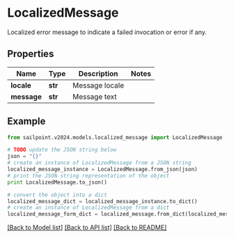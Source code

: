 # LocalizedMessage

Localized error message to indicate a failed invocation or error if any.

## Properties

Name | Type | Description | Notes
------------ | ------------- | ------------- | -------------
**locale** | **str** | Message locale | 
**message** | **str** | Message text | 

## Example

```python
from sailpoint.v2024.models.localized_message import LocalizedMessage

# TODO update the JSON string below
json = "{}"
# create an instance of LocalizedMessage from a JSON string
localized_message_instance = LocalizedMessage.from_json(json)
# print the JSON string representation of the object
print LocalizedMessage.to_json()

# convert the object into a dict
localized_message_dict = localized_message_instance.to_dict()
# create an instance of LocalizedMessage from a dict
localized_message_form_dict = localized_message.from_dict(localized_message_dict)
```
[[Back to Model list]](../README.md#documentation-for-models) [[Back to API list]](../README.md#documentation-for-api-endpoints) [[Back to README]](../README.md)


